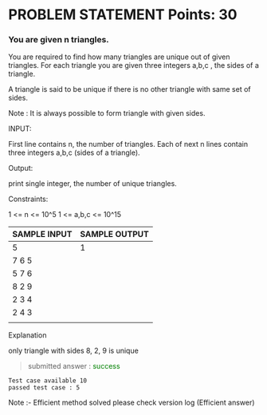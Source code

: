 # PROBLEM STATEMENT Points: 30

### You are given n triangles.

You are required to find how many triangles are unique out of given triangles. For each triangle you are given three integers a,b,c , the sides of a triangle.

A triangle is said to be unique if there is no other triangle with same set of sides.

Note : It is always possible to form triangle with given sides.

INPUT:

First line contains n, the number of triangles. Each of next n lines contain three integers a,b,c (sides of a triangle).

Output:

print single integer, the number of unique triangles.

Constraints:

1 <= n <= 10^5
1 <= a,b,c <= 10^15

| SAMPLE INPUT   | SAMPLE OUTPUT   |
| :------------- | :-------------  |
|  5             | 1               |  
|  7 6 5         |                 |
|  5 7 6         |                 |
|  8 2 9         |                 |
|  2 3 4         |                 |
|  2 4 3         |                 |
                                   |


Explanation

only triangle with sides 8, 2, 9 is unique


> submitted answer : <span style="color:green">success</span>

```
Test case available 10
passed test case : 5
```

Note :- Efficient method solved please check version log (Efficient answer)
